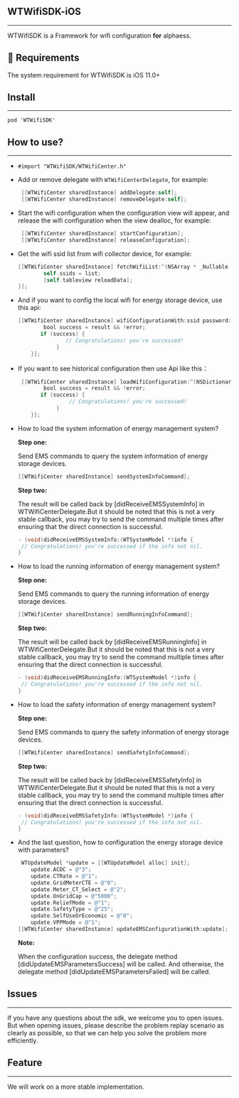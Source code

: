## WTWifiSDK-iOS

-----

WTWifiSDK is a Framework for wifi configuration  **for** alphaess.

## 🔨 Requirements

The system requirement for WTWifiSDK is iOS 11.0+

## Install

---

`pod 'WTWifiSDK'`

## How to use?

---

* `#import "WTWifiSDK/WTWifiCenter.h"`

* Add or remove delegate with `WTWifiCenterDelegate`, for example:

  ```objective-c
   [[WTWifiCenter sharedInstance] addDelegate:self];
   [[WTWifiCenter sharedInstance] removeDelegate:self];
  ```

* Start the wifi configuration when the configuration view will appear, and release the wifi configuration when the view dealloc,  for example:

  ```objective-c
   [[WTWifiCenter sharedInstance] startConfiguration];
   [[WTWifiCenter sharedInstance] releaseConfiguration];
  ```

* Get the wifi ssid list from wifi collector device, for example:

  ```objective-c
  [[WTWifiCenter sharedInstance] fetchWifiList:^(NSArray * _Nullable list, NSError * _Nullable error) {
          self.ssids = list;
          [self.tableview reloadData];
  }];
  ```

* And if you want to config the local wifi for energy storage device, use this api:

  ```objective-c
  [[WTWifiCenter sharedInstance] wifiConfigurationWith:ssid password:password completionHandler:^(bool result, NSError * _Nullable error) {
          bool success = result && !error;
         if (success) {
                 // Congratulations! you're successed!
              }
      }];
  ```

* If you want to see historical configuration then use Api like this：

  ```objective-c
   [[WTWifiCenter sharedInstance] loadWifiConfiguration:^(NSDictionary * _Nullable result, NSError * _Nullable error) {
          bool success = result && !error;
         if (success) {
                  // Congratulations! you're successed!
              }
      }];
  ```

* How to load the system information of energy management system?

  **Step one:**

  Send EMS commands to query the system information of energy storage devices.

  ```objective-c
  [[WTWifiCenter sharedInstance] sendSystemInfoCommand];
  ```

  **Step two:**

  The result will be called back by [didReceiveEMSSystemInfo] in WTWifiCenterDelegate.But it should be noted that this is not a very stable callback, you may try to send the command multiple times after ensuring that the direct connection is successful.

  ```objective-c
  - (void)didReceiveEMSSystemInfo:(WTSystemModel *)info {
   // Congratulations! you're successed if the info not nil.
  }
  ```

* How to load the running information of energy management system?

  **Step one:**

  Send EMS commands to query the running information of energy storage devices.

  ```objective-c
  [[WTWifiCenter sharedInstance] sendRunningInfoCommand];
  ```

  **Step two:**

  The result will be called back by [didReceiveEMSRunningInfo] in WTWifiCenterDelegate.But it should be noted that this is not a very stable callback, you may try to send the command multiple times after ensuring that the direct connection is successful.

  ```objective-c
  - (void)didReceiveEMSRunningInfo:(WTSystemModel *)info {
   // Congratulations! you're successed if the info not nil.
  }
  ```

* How to load the safety information of energy management system?

  **Step one:**

  Send EMS commands to query the safety information of energy storage devices.

  ```objective-c
  [[WTWifiCenter sharedInstance] sendSafetyInfoCommand];
  ```

  **Step two:**

  The result will be called back by [didReceiveEMSSafetyInfo] in WTWifiCenterDelegate.But it should be noted that this is not a very stable callback, you may try to send the command multiple times after ensuring that the direct connection is successful.

  ```objective-c
  - (void)didReceiveEMSSafetyInfo:(WTSystemModel *)info {
   // Congratulations! you're successed if the info not nil.
  }
  ```

* And the last question, how to configuration the energy storage device with parameters?

  ```objective-c
   WTUpdateModel *update = [[WTUpdateModel alloc] init];
      update.ACDC = @"3";
      update.CTRate = @"1";
      update.GridMeterCTE = @"0";
      update.Meter_CT_Select = @"2";
      update.OnGridCap = @"5000";
      update.ReliefMode = @"1";
      update.SafetyType = @"25";
      update.SelfUseOrEconomic = @"0";
      update.VPPMode = @"1";
  [[WTWifiCenter sharedInstance] updateEMSConfigurationWith:update];
  ```

  **Note:**

  When the configuration success, the delegate method [didUpdateEMSParametersSuccess] will be called. And otherwise, the delegate method [didUpdateEMSParametersFailed] will be called.

## Issues

---

If you have any questions about the sdk, we welcome you to open issues. But when opening issues, please describe the problem replay scenario as clearly as possible, so that we can help you solve the problem more efficiently.

## Feature

---

We will work on a more stable implementation.



